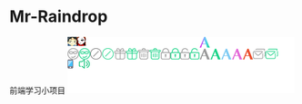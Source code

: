 # Mr-Raindrop
前端学习小项目
![image](https://github.com/Mr-Raindrop/Mr-Raindrop/blob/master/9b7627e9fd1bcb439d81a9d076062035.png)
